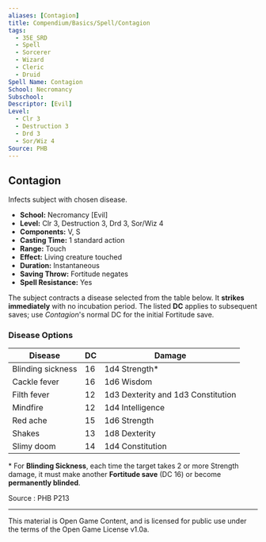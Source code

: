 ```yaml
---
aliases: [Contagion]
title: Compendium/Basics/Spell/Contagion
tags:
  - 35E_SRD
  - Spell
  - Sorcerer
  - Wizard
  - Cleric
  - Druid
Spell Name: Contagion
School: Necromancy
Subschool: 
Descriptor: [Evil]
Level:
  - Clr 3
  - Destruction 3
  - Drd 3
  - Sor/Wiz 4
Source: PHB
---
```


## Contagion

Infects subject with chosen disease.

* **School:** Necromancy [Evil]  
* **Level:** Clr 3, Destruction 3, Drd 3, Sor/Wiz 4  
* **Components:** V, S  
* **Casting Time:** 1 standard action  
* **Range:** Touch  
* **Effect:** Living creature touched  
* **Duration:** Instantaneous  
* **Saving Throw:** Fortitude negates  
* **Spell Resistance:** Yes

The subject contracts a disease selected from the table below. It **strikes immediately** with no incubation period. The listed **DC** applies to subsequent saves; use *Contagion*'s normal DC for the initial Fortitude save.

### Disease Options

| Disease           | DC  | Damage                             |
|-------------------|-----|------------------------------------|
| Blinding sickness | 16  | 1d4 Strength*                      |
| Cackle fever      | 16  | 1d6 Wisdom                         |
| Filth fever       | 12  | 1d3 Dexterity and 1d3 Constitution |
| Mindfire          | 12  | 1d4 Intelligence                   |
| Red ache          | 15  | 1d6 Strength                       |
| Shakes            | 13  | 1d8 Dexterity                      |
| Slimy doom        | 14  | 1d4 Constitution                   |

\* For **Blinding Sickness**, each time the target takes 2 or more Strength damage, it must make another **Fortitude save** (DC 16) or become **permanently blinded**.

Source : PHB P213

---

This material is Open Game Content, and is licensed for public use under  
the terms of the Open Game License v1.0a.
